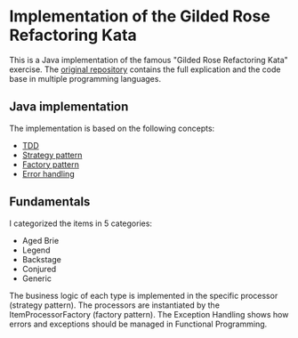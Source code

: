 # Implementation of the Gilded Rose Refactoring Kata

This is a Java implementation of the famous "Gilded Rose Refactoring Kata" exercise. The [original repository](https://github.com/emilybache/GildedRose-Refactoring-Kata) contains the full explication and the code base in multiple programming languages.

## Java implementation

The implementation is based on the following concepts:

- [TDD](https://en.wikipedia.org/wiki/Test-driven_development)
- [Strategy pattern](https://en.wikipedia.org/wiki/Strategy_pattern)
- [Factory pattern](https://en.wikipedia.org/wiki/Factory_method_pattern)
- [Error handling](https://docs.oracle.com/javase/tutorial/essential/exceptions/index.html)


## Fundamentals

I categorized the items in 5 categories:

- Aged Brie
- Legend
- Backstage
- Conjured
- Generic

The business logic of each type is implemented in the specific processor (strategy pattern). The processors are instantiated by the ItemProcessorFactory (factory pattern).
The Exception Handling shows how errors and exceptions should be managed in Functional Programming.